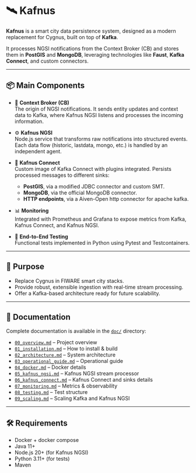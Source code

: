 # 🛰️ Kafnus

**Kafnus** is a smart city data persistence system, designed as a modern replacement for Cygnus, built on top of **Kafka**.

It processes NGSI notifications from the Context Broker (CB) and stores them in **PostGIS** and **MongoDB**, leveraging technologies like **Faust**, **Kafka Connect**, and custom connectors.

---

## 📦 Main Components

- 🏢 **Context Broker (CB)**  
  The origin of NGSI notifications. It sends entity updates and context data to Kafka, where Kafnus NGSI listens and processes the incoming information.

- ⚙️ **Kafnus NGSI**  
  Node.js service that transforms raw notifications into structured events. Each data flow (historic, lastdata, mongo, etc.) is handled by an independent agent.

- 🔄 **Kafnus Connect**  
  Custom image of Kafka Connect with plugins integrated. Persists processed messages to different sinks:
  - **PostGIS**, via a modified JDBC connector and custom SMT.
  - **MongoDB**, via the official MongoDB connector.
  - **HTTP endpoints**, via a  Aiven-Open http connector for apache kafka.

- 📊 **Monitoring**  
  Integrated with Prometheus and Grafana to expose metrics from Kafka, Kafnus Connect, and Kafnus NGSI.

- 🧪 **End-to-End Testing**  
  Functional tests implemented in Python using Pytest and Testcontainers.

---

## 🚀 Purpose

- Replace Cygnus in FIWARE smart city stacks.
- Provide robust, extensible ingestion with real-time stream processing.
- Offer a Kafka-based architecture ready for future scalability.

---

## 📁 Documentation

Complete documentation is available in the [`doc/`](./doc) directory:

- [`00_overview.md`](./doc/00_overview.md) – Project overview
- [`01_installation.md`](./doc/01_installation.md) – How to install & build
- [`02_architecture.md`](./doc/02_architecture.md) – System architecture
- [`03_operational_guide.md`](./doc/03_operational_guide.md) – Operational guide
- [`04_docker.md`](./doc/04_docker.md) – Docker details
- [`05_kafnus_ngsi.md`](./doc/05_kafnus_ngsi.md) – Kafnus NGSI stream processor
- [`06_kafnus_connect.md`](./doc/06_kafnus_connect.md) – Kafnus Connect and sinks details
- [`07_monitoring.md`](./doc/07_monitoring.md) – Metrics & observability
- [`08_testing.md`](./doc/08_testing.md) – Test structure
- [`09_scaling.md`](./doc/09_scaling.md) – Scaling Kafka and Kafnus NGSI

---

## 🛠️ Requirements

- Docker + docker compose
- Java 11+
- Node.js 20+ (for Kafnus NGSI)
- Python 3.11+ (for tests)
- Maven
